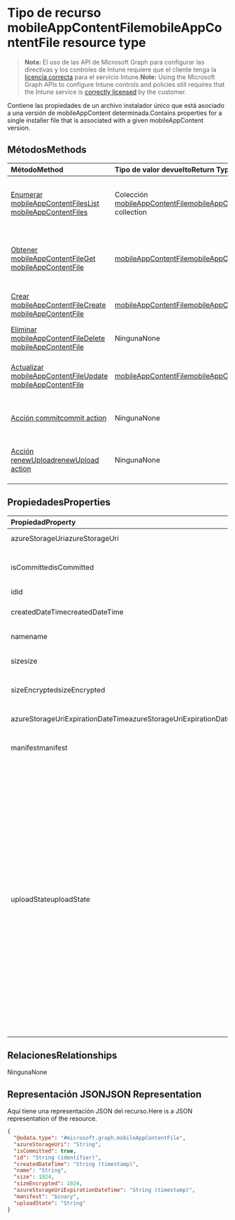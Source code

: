 # <a name="mobileappcontentfile-resource-type"></a><span data-ttu-id="457b4-101">Tipo de recurso mobileAppContentFile</span><span class="sxs-lookup"><span data-stu-id="457b4-101">mobileAppContentFile resource type</span></span>

> <span data-ttu-id="457b4-102">**Nota:** El uso de las API de Microsoft Graph para configurar las directivas y los controles de Intune requiere que el cliente tenga la [licencia correcta](https://go.microsoft.com/fwlink/?linkid=839381) para el servicio Intune.</span><span class="sxs-lookup"><span data-stu-id="457b4-102">**Note:** Using the Microsoft Graph APIs to configure Intune controls and policies still requires that the Intune service is [correctly licensed](https://go.microsoft.com/fwlink/?linkid=839381) by the customer.</span></span>

<span data-ttu-id="457b4-103">Contiene las propiedades de un archivo instalador único que está asociado a una versión de mobileAppContent determinada.</span><span class="sxs-lookup"><span data-stu-id="457b4-103">Contains properties for a single installer file that is associated with a given mobileAppContent version.</span></span>
## <a name="methods"></a><span data-ttu-id="457b4-104">Métodos</span><span class="sxs-lookup"><span data-stu-id="457b4-104">Methods</span></span>
|<span data-ttu-id="457b4-105">Método</span><span class="sxs-lookup"><span data-stu-id="457b4-105">Method</span></span>|<span data-ttu-id="457b4-106">Tipo de valor devuelto</span><span class="sxs-lookup"><span data-stu-id="457b4-106">Return Type</span></span>|<span data-ttu-id="457b4-107">Descripción</span><span class="sxs-lookup"><span data-stu-id="457b4-107">Description</span></span>|
|:---|:---|:---|
|[<span data-ttu-id="457b4-108">Enumerar mobileAppContentFiles</span><span class="sxs-lookup"><span data-stu-id="457b4-108">List mobileAppContentFiles</span></span>](../api/intune_apps_mobileappcontentfile_list.md)|<span data-ttu-id="457b4-109">Colección [mobileAppContentFile](../resources/intune_apps_mobileappcontentfile.md)</span><span class="sxs-lookup"><span data-stu-id="457b4-109">[mobileAppContentFile](../resources/intune_apps_mobileappcontentfile.md) collection</span></span>|<span data-ttu-id="457b4-110">Enumere las propiedades y las relaciones de los objetos [mobileAppContentFile](../resources/intune_apps_mobileappcontentfile.md).</span><span class="sxs-lookup"><span data-stu-id="457b4-110">List properties and relationships of the [mobileAppContentFile](../resources/intune_apps_mobileappcontentfile.md) objects.</span></span>|
|[<span data-ttu-id="457b4-111">Obtener mobileAppContentFile</span><span class="sxs-lookup"><span data-stu-id="457b4-111">Get mobileAppContentFile</span></span>](../api/intune_apps_mobileappcontentfile_get.md)|[<span data-ttu-id="457b4-112">mobileAppContentFile</span><span class="sxs-lookup"><span data-stu-id="457b4-112">mobileAppContentFile</span></span>](../resources/intune_apps_mobileappcontentfile.md)|<span data-ttu-id="457b4-113">Lea las propiedades y las relaciones del objeto [mobileAppContentFile](../resources/intune_apps_mobileappcontentfile.md).</span><span class="sxs-lookup"><span data-stu-id="457b4-113">Read properties and relationships of the [mobileAppContentFile](../resources/intune_apps_mobileappcontentfile.md) object.</span></span>|
|[<span data-ttu-id="457b4-114">Crear mobileAppContentFile</span><span class="sxs-lookup"><span data-stu-id="457b4-114">Create mobileAppContentFile</span></span>](../api/intune_apps_mobileappcontentfile_create.md)|[<span data-ttu-id="457b4-115">mobileAppContentFile</span><span class="sxs-lookup"><span data-stu-id="457b4-115">mobileAppContentFile</span></span>](../resources/intune_apps_mobileappcontentfile.md)|<span data-ttu-id="457b4-116">Cree un objeto [mobileAppContentFile](../resources/intune_apps_mobileappcontentfile.md).</span><span class="sxs-lookup"><span data-stu-id="457b4-116">Create a new [mobileAppContentFile](../resources/intune_apps_mobileappcontentfile.md) object.</span></span>|
|[<span data-ttu-id="457b4-117">Eliminar mobileAppContentFile</span><span class="sxs-lookup"><span data-stu-id="457b4-117">Delete mobileAppContentFile</span></span>](../api/intune_apps_mobileappcontentfile_delete.md)|<span data-ttu-id="457b4-118">Ninguna</span><span class="sxs-lookup"><span data-stu-id="457b4-118">None</span></span>|<span data-ttu-id="457b4-119">Elimina un [mobileAppContentFile](../resources/intune_apps_mobileappcontentfile.md).</span><span class="sxs-lookup"><span data-stu-id="457b4-119">Deletes a [mobileAppContentFile](../resources/intune_apps_mobileappcontentfile.md).</span></span>|
|[<span data-ttu-id="457b4-120">Actualizar mobileAppContentFile</span><span class="sxs-lookup"><span data-stu-id="457b4-120">Update mobileAppContentFile</span></span>](../api/intune_apps_mobileappcontentfile_update.md)|[<span data-ttu-id="457b4-121">mobileAppContentFile</span><span class="sxs-lookup"><span data-stu-id="457b4-121">mobileAppContentFile</span></span>](../resources/intune_apps_mobileappcontentfile.md)|<span data-ttu-id="457b4-122">Actualice las propiedades de un objeto [mobileAppContentFile](../resources/intune_apps_mobileappcontentfile.md).</span><span class="sxs-lookup"><span data-stu-id="457b4-122">Update the properties of a [mobileAppContentFile](../resources/intune_apps_mobileappcontentfile.md) object.</span></span>|
|[<span data-ttu-id="457b4-123">Acción commit</span><span class="sxs-lookup"><span data-stu-id="457b4-123">commit action</span></span>](../api/intune_apps_mobileappcontentfile_commit.md)|<span data-ttu-id="457b4-124">Ninguna</span><span class="sxs-lookup"><span data-stu-id="457b4-124">None</span></span>|<span data-ttu-id="457b4-125">Confirma un archivo de una aplicación determinada.</span><span class="sxs-lookup"><span data-stu-id="457b4-125">Commits a file of a given app.</span></span>|
|[<span data-ttu-id="457b4-126">Acción renewUpload</span><span class="sxs-lookup"><span data-stu-id="457b4-126">renewUpload action</span></span>](../api/intune_apps_mobileappcontentfile_renewupload.md)|<span data-ttu-id="457b4-127">Ninguna</span><span class="sxs-lookup"><span data-stu-id="457b4-127">None</span></span>|<span data-ttu-id="457b4-128">Renueva el URI de SAS para una carga de un archivo de la aplicación.</span><span class="sxs-lookup"><span data-stu-id="457b4-128">Renews the SAS URI for an application file upload.</span></span>|

## <a name="properties"></a><span data-ttu-id="457b4-129">Propiedades</span><span class="sxs-lookup"><span data-stu-id="457b4-129">Properties</span></span>
|<span data-ttu-id="457b4-130">Propiedad</span><span class="sxs-lookup"><span data-stu-id="457b4-130">Property</span></span>|<span data-ttu-id="457b4-131">Tipo</span><span class="sxs-lookup"><span data-stu-id="457b4-131">Type</span></span>|<span data-ttu-id="457b4-132">Descripción</span><span class="sxs-lookup"><span data-stu-id="457b4-132">Description</span></span>|
|:---|:---|:---|
|<span data-ttu-id="457b4-133">azureStorageUri</span><span class="sxs-lookup"><span data-stu-id="457b4-133">azureStorageUri</span></span>|<span data-ttu-id="457b4-134">Cadena</span><span class="sxs-lookup"><span data-stu-id="457b4-134">String</span></span>|<span data-ttu-id="457b4-135">El URI de Azure Storage.</span><span class="sxs-lookup"><span data-stu-id="457b4-135">The Azure Storage URI.</span></span>|
|<span data-ttu-id="457b4-136">isCommitted</span><span class="sxs-lookup"><span data-stu-id="457b4-136">isCommitted</span></span>|<span data-ttu-id="457b4-137">Booleano</span><span class="sxs-lookup"><span data-stu-id="457b4-137">Boolean</span></span>|<span data-ttu-id="457b4-138">Un valor que indica si el archivo está confirmado.</span><span class="sxs-lookup"><span data-stu-id="457b4-138">A value indicating whether the file is committed.</span></span>|
|<span data-ttu-id="457b4-139">id</span><span class="sxs-lookup"><span data-stu-id="457b4-139">id</span></span>|<span data-ttu-id="457b4-140">Cadena</span><span class="sxs-lookup"><span data-stu-id="457b4-140">String</span></span>|<span data-ttu-id="457b4-141">El Id. de archivo.</span><span class="sxs-lookup"><span data-stu-id="457b4-141">The File Id.</span></span>|
|<span data-ttu-id="457b4-142">createdDateTime</span><span class="sxs-lookup"><span data-stu-id="457b4-142">createdDateTime</span></span>|<span data-ttu-id="457b4-143">DateTimeOffset</span><span class="sxs-lookup"><span data-stu-id="457b4-143">DateTimeOffset</span></span>|<span data-ttu-id="457b4-144">La hora en que se ha creado el archivo.</span><span class="sxs-lookup"><span data-stu-id="457b4-144">The time the file was created.</span></span>|
|<span data-ttu-id="457b4-145">name</span><span class="sxs-lookup"><span data-stu-id="457b4-145">name</span></span>|<span data-ttu-id="457b4-146">Cadena</span><span class="sxs-lookup"><span data-stu-id="457b4-146">String</span></span>|<span data-ttu-id="457b4-147">El nombre del archivo.</span><span class="sxs-lookup"><span data-stu-id="457b4-147">the file name.</span></span>|
|<span data-ttu-id="457b4-148">size</span><span class="sxs-lookup"><span data-stu-id="457b4-148">size</span></span>|<span data-ttu-id="457b4-149">Int64</span><span class="sxs-lookup"><span data-stu-id="457b4-149">Int64</span></span>|<span data-ttu-id="457b4-150">El tamaño del archivo antes del cifrado.</span><span class="sxs-lookup"><span data-stu-id="457b4-150">The size of the file prior to encryption.</span></span>|
|<span data-ttu-id="457b4-151">sizeEncrypted</span><span class="sxs-lookup"><span data-stu-id="457b4-151">sizeEncrypted</span></span>|<span data-ttu-id="457b4-152">Int64</span><span class="sxs-lookup"><span data-stu-id="457b4-152">Int64</span></span>|<span data-ttu-id="457b4-153">El tamaño del archivo después del cifrado.</span><span class="sxs-lookup"><span data-stu-id="457b4-153">The size of the file after encryption.</span></span>|
|<span data-ttu-id="457b4-154">azureStorageUriExpirationDateTime</span><span class="sxs-lookup"><span data-stu-id="457b4-154">azureStorageUriExpirationDateTime</span></span>|<span data-ttu-id="457b4-155">DateTimeOffset</span><span class="sxs-lookup"><span data-stu-id="457b4-155">DateTimeOffset</span></span>|<span data-ttu-id="457b4-156">La hora en que expira el URI de Azure Storage.</span><span class="sxs-lookup"><span data-stu-id="457b4-156">The time the Azure storage Uri expires.</span></span>|
|<span data-ttu-id="457b4-157">manifest</span><span class="sxs-lookup"><span data-stu-id="457b4-157">manifest</span></span>|<span data-ttu-id="457b4-158">Binario</span><span class="sxs-lookup"><span data-stu-id="457b4-158">Binary</span></span>|<span data-ttu-id="457b4-159">La información del manifiesto.</span><span class="sxs-lookup"><span data-stu-id="457b4-159">The manifest information.</span></span>|
|<span data-ttu-id="457b4-160">uploadState</span><span class="sxs-lookup"><span data-stu-id="457b4-160">uploadState</span></span>|[<span data-ttu-id="457b4-161">mobileAppContentFileUploadState</span><span class="sxs-lookup"><span data-stu-id="457b4-161">mobileAppContentFileUploadState</span></span>](../resources/intune_apps_mobileappcontentfileuploadstate.md)|<span data-ttu-id="457b4-p101">El estado de la solicitud de carga actual. Los valores posibles son: `success`, `transientError`, `error`, `unknown`, `azureStorageUriRequestSuccess`, `azureStorageUriRequestPending`, `azureStorageUriRequestFailed`, `azureStorageUriRequestTimedOut`, `azureStorageUriRenewalSuccess`, `azureStorageUriRenewalPending`, `azureStorageUriRenewalFailed`, `azureStorageUriRenewalTimedOut`, `commitFileSuccess`, `commitFilePending`, `commitFileFailed`, `commitFileTimedOut`.</span><span class="sxs-lookup"><span data-stu-id="457b4-p101">The state of the current upload request. The possible values are: `success`, `transientError`, `error`, `unknown`, `azureStorageUriRequestSuccess`, `azureStorageUriRequestPending`, `azureStorageUriRequestFailed`, `azureStorageUriRequestTimedOut`, `azureStorageUriRenewalSuccess`, `azureStorageUriRenewalPending`, `azureStorageUriRenewalFailed`, `azureStorageUriRenewalTimedOut`, `commitFileSuccess`, `commitFilePending`, `commitFileFailed`, `commitFileTimedOut`.</span></span>|

## <a name="relationships"></a><span data-ttu-id="457b4-164">Relaciones</span><span class="sxs-lookup"><span data-stu-id="457b4-164">Relationships</span></span>
<span data-ttu-id="457b4-165">Ninguna</span><span class="sxs-lookup"><span data-stu-id="457b4-165">None</span></span>
## <a name="json-representation"></a><span data-ttu-id="457b4-166">Representación JSON</span><span class="sxs-lookup"><span data-stu-id="457b4-166">JSON Representation</span></span>
<span data-ttu-id="457b4-167">Aquí tiene una representación JSON del recurso.</span><span class="sxs-lookup"><span data-stu-id="457b4-167">Here is a JSON representation of the resource.</span></span>
<!--{
  "blockType": "resource",
  "baseType": "microsoft.graph.entity",
  "keyProperty": "id",
  "@odata.type": "microsoft.graph.mobileAppContentFile"
}-->
``` json
{
  "@odata.type": "#microsoft.graph.mobileAppContentFile",
  "azureStorageUri": "String",
  "isCommitted": true,
  "id": "String (identifier)",
  "createdDateTime": "String (timestamp)",
  "name": "String",
  "size": 1024,
  "sizeEncrypted": 1024,
  "azureStorageUriExpirationDateTime": "String (timestamp)",
  "manifest": "binary",
  "uploadState": "String"
}
```








